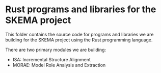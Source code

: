 # Rust programs and libraries for the SKEMA project

This folder contains the source code for programs and libraries we are building
for the SKEMA project using the Rust programming language.

There are two primary modules we are building:
- ISA: Incremental Structure Alignment
- MORAE: Model Role Analysis and Extraction
